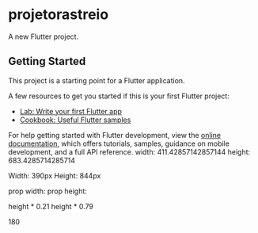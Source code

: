 # projetorastreio

A new Flutter project.

## Getting Started

This project is a starting point for a Flutter application.

A few resources to get you started if this is your first Flutter project:

- [Lab: Write your first Flutter app](https://docs.flutter.dev/get-started/codelab)
- [Cookbook: Useful Flutter samples](https://docs.flutter.dev/cookbook)

For help getting started with Flutter development, view the
[online documentation](https://docs.flutter.dev/), which offers tutorials,
samples, guidance on mobile development, and a full API reference.
width: 411.42857142857144
height: 683.4285714285714

Width: 390px
Height: 844px


prop width:
prop height:


height * 0.21
height * 0.79

180
